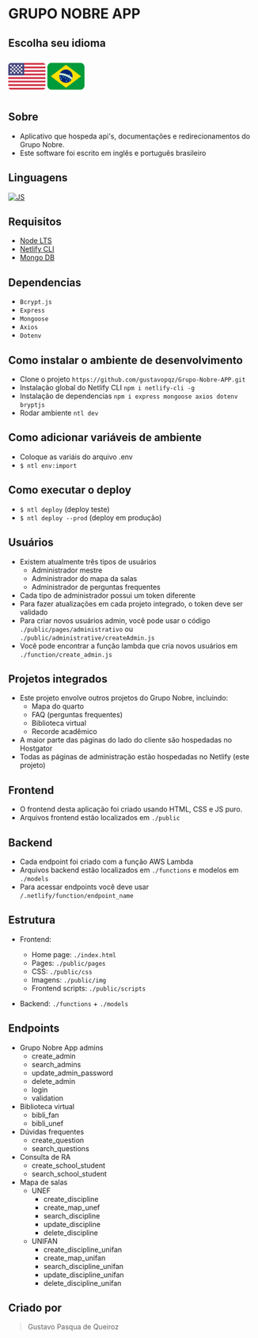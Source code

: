 # GRUPO NOBRE APP

## Escolha seu idioma
<a href="./README.md"><img src="./public/img/icons/us_flag.png" width="75px"/></a>  <a href="./LEIAME.md"><img src="./public/img/icons/br_flag.png" width="75px"/></a>

## Sobre
- Aplicativo que hospeda api's, documentações e redirecionamentos do Grupo Nobre.
- Este software foi escrito em inglês e português brasileiro

## Linguagens
[![JS](https://skills.thijs.gg/icons?i=html,css,js,nodejs)](https://skills.thijs.gg)

## Requisitos
- [Node LTS](https://nodejs.org/en/)
- [Netlify CLI](https://docs.netlify.com/cli/get-started/)
- [Mongo DB](https://www.mongodb.com/)

## Dependencias
- `Bcrypt.js`
- `Express`
- `Mongoose`
- `Axios`
- `Dotenv`

## Como instalar o ambiente de desenvolvimento
- Clone o projeto `https://github.com/gustavopqz/Grupo-Nobre-APP.git`
- Instalação global do Netlify CLI `npm i netlify-cli -g`
- Instalação de dependencias `npm i express mongoose axios dotenv bryptjs`
- Rodar ambiente `ntl dev`

## Como adicionar variáveis de ambiente
- Coloque as variáis do arquivo .env
- `$ ntl env:import`

## Como executar o deploy
- `$ ntl deploy` (deploy teste)
- `$ ntl deploy --prod` (deploy em produção)

## Usuários
- Existem atualmente três tipos de usuários
     - Administrador mestre
     - Administrador do mapa da salas
     - Administrador de perguntas frequentes
- Cada tipo de administrador possui um token diferente
- Para fazer atualizações em cada projeto integrado, o token deve ser validado
- Para criar novos usuários admin, você pode usar o código `./public/pages/administrativo` ou `./public/administrative/createAdmin.js`
- Você pode encontrar a função lambda que cria novos usuários em `./function/create_admin.js`

## Projetos integrados
- Este projeto envolve outros projetos do Grupo Nobre, incluindo:
     - Mapa do quarto
     - FAQ (perguntas frequentes)
     - Biblioteca virtual
     - Recorde acadêmico
- A maior parte das páginas do lado do cliente são hospedadas no Hostgator
- Todas as páginas de administração estão hospedadas no Netlify (este projeto)

## Frontend
- O frontend desta aplicação foi criado usando HTML, CSS e JS puro.
- Arquivos frontend estão localizados em `./public`

## Backend
- Cada endpoint foi criado com a função AWS Lambda
- Arquivos backend estão localizados em `./functions` e modelos em `./models`
- Para acessar endpoints você deve usar `/.netlify/function/endpoint_name`

## Estrutura
- Frontend:
    - Home page: `./index.html`
    - Pages: `./public/pages`
    - CSS: `./public/css`
    - Imagens: `./public/img`
    - Frontend scripts: `./public/scripts`

- Backend: `./functions` + `./models`


## Endpoints
- Grupo Nobre App admins
    - create_admin
    - search_admins
    - update_admin_password
    - delete_admin
    - login
    - validation
- Biblioteca virtual
    - bibli_fan
    - bibli_unef
- Dúvidas frequentes
    - create_question
    - search_questions
- Consulta de RA
    - create_school_student
    - search_school_student
- Mapa de salas
    - UNEF
        - create_discipline
        - create_map_unef
        - search_discipline
        - update_discipline
        - delete_discipline
    - UNIFAN
        - create_discipline_unifan
        - create_map_unifan
        - search_discipline_unifan
        - update_discipline_unifan
        - delete_discipline_unifan

## Criado por
> Gustavo Pasqua de Queiroz